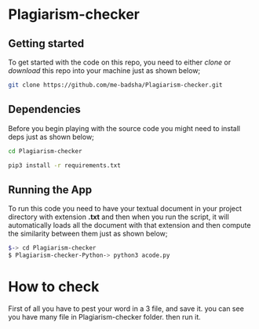 # Plagiarism-checker


## Getting started

To get started with the code on this repo, you need to either *clone* or *download* this repo into your machine just as shown below;

```bash
git clone https://github.com/me-badsha/Plagiarism-checker.git
```

## Dependencies 

Before you begin playing with the source code you might need to install deps just as shown below;

```bash
cd Plagiarism-checker
```

```bash
pip3 install -r requirements.txt
```

## Running the App

To run this code you need to have your textual document in your project directory with extension **.txt** and then when you run the script, it will automatically loads all the document with that extension and then compute the similarity between them just as shown below;

```bash
$-> cd Plagiarism-checker
$ Plagiarism-checker-Python-> python3 acode.py

```
# How to check
First of all you have to pest your word in a 3 file, and save it. you can see you have many file in Plagiarism-checker folder.
then run it.
